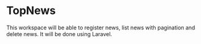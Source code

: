 # TopNews
This workspace will be able to register news, list news with pagination and delete news. It will be done using Laravel.
